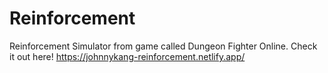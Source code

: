 # Reinforcement
 
Reinforcement Simulator from game called Dungeon Fighter Online. Check it out here!
https://johnnykang-reinforcement.netlify.app/
